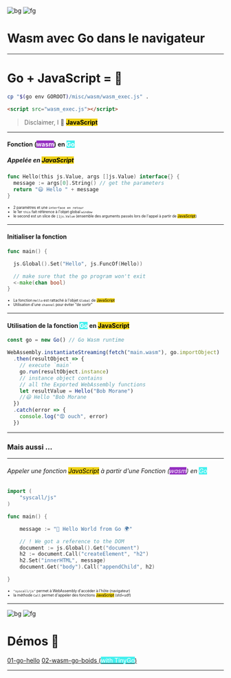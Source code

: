 
![bg](#3AF1F2)
![fg](#000000)
# Wasm avec Go dans le navigateur

---

<style scoped>
  mark {
    background-color: #EFD217;
    color: #000000;
  }
</style>

# Go + JavaScript = 💖

```bash
cp "$(go env GOROOT)/misc/wasm/wasm_exec.js" .
```

```html
<script src="wasm_exec.js"></script>
```

 > Disclaimer, I 💛 <mark>**JavaScript**</mark>
---
<style scoped>
mark {
  background-color: #EFD217;
  color: #000000;
}
mark-purple {
  background-color: #942EC1;
  color: #FFFFFF;
}
mark-cyan {
  background-color: #44F0EF;
  color: #000000;
}
ul {
  font-size: 60%;
}
</style>

#### Fonction (<mark-purple>wasm</mark-purple>) en <mark-cyan>Go</mark-cyan>
##### Appelée en <mark>JavaScript</mark>

```go
func Hello(this js.Value, args []js.Value) interface{} {
  message := args[0].String() // get the parameters
  return "😃 Hello " + message
}
```

- 2 paramètres et une `interface en retour`
- le 1er `this` fait référence à l'objet global `window`
- le second est un slice de `[]js.Value` (ensemble des arguments passés lors de l'appel à partir de <mark>JavaScript</mark>)


---
<style scoped>
mark {
  background-color: #EFD217;
  color: #000000;
}
mark-purple {
  background-color: #942EC1;
  color: #FFFFFF;
}
ul {
  font-size: 60%;
}
</style>

#### Initialiser la fonction

```go
func main() {

  js.Global().Set("Hello", js.FuncOf(Hello))

  // make sure that the go program won't exit
  <-make(chan bool)
}
```
- La fonction `Hello` est rattaché à l'objet `Global` de <mark>JavaScript</mark>
- Utilisation d'une `channel` pour éviter "de sortir"

<!--
Et avec ça, on peut faire plein de choses ...
Comme en JavaScript 😉
-->

---
<style scoped>
mark {
  background-color: #EFD217;
  color: #000000;
}
mark-purple {
  background-color: #942EC1;
  color: #FFFFFF;
}
mark-cyan {
  background-color: #44F0EF;
  color: #000000;
}
ul {
  font-size: 60%;
}
</style>

#### Utilisation de la fonction <mark-cyan>Go</mark-cyan> en <mark>JavaScript</mark>

```javascript
const go = new Go() // Go Wasm runtime

WebAssembly.instantiateStreaming(fetch("main.wasm"), go.importObject)
  .then(resultObject => {
    // execute `main`
    go.run(resultObject.instance)
    // instance object contains
    // all the Exported WebAssembly functions
    let resultValue = Hello("Bob Morane")
    //😃 Hello "Bob Morane
  })
  .catch(error => {
    console.log("😡 ouch", error)
  })
```

<!--
Il est temps de voir quelques exemples
-->

---
### Mais aussi ...
---
<style scoped>
mark {
  background-color: #EFD217;
  color: #000000;
}
mark-purple {
  background-color: #942EC1;
  color: #FFFFFF;
}
mark-cyan {
  background-color: #44F0EF;
  color: #000000;
}
ul {
  font-size: 60%;
}
</style>

###### Appeler une fonction <mark>JavaScript</mark> à partir d'une Fonction (<mark-purple>wasm</mark-purple>) en <mark-cyan>Go</mark-cyan>

```go
import (
	"syscall/js"
)

func main() {

	message := "👋 Hello World from Go 🌍"

	// ! We got a reference to the DOM
	document := js.Global().Get("document")
	h2 := document.Call("createElement", "h2")
	h2.Set("innerHTML", message)
	document.Get("body").Call("appendChild", h2)

}
```

- `"syscall/js"` permet à WebAssembly d'accéder à l'hôte (navigateur)
- la méthode `Call` permet d'appeler des fonctions <mark>JavaScript</mark> (std+udf)

---
<style scoped>
mark-cyan {
  background-color: #44F0EF;
  color: #FFFFFF;
}
</style>

![bg](#000000)
![fg](#FFFFFF)
# Démos 🚀

<a href="https://github.com/wasm-university/sunny-tech-2022/tree/main/01-go-hello" target="_blank">01-go-hello</a>
<a href="https://github.com/wasm-university/sunny-tech-2022/tree/main/02-wasm-go-boids" target="_blank">02-wasm-go-boids (<mark-cyan>with TinyGo</mark-cyan>)</a>

---
